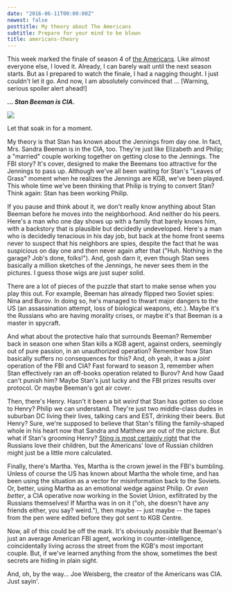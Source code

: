 ```yaml
---
date: "2016-06-11T00:00:00Z"
newest: false
posttitle: My theory about The Americans
subtitle: Prepare for your mind to be blown
title: americans-theory
---
```


This week marked the finale of season 4 of [the Americans](http://www.fxnetworks.com/shows/the-americans/episodes). Like almost everyone else, I loved it. Already, I can barely wait until the next season starts. But as I prepared to watch the finale, I had a nagging thought. I just couldn't let it go. And now, I am absolutely convinced that ... [Warning, serious spoiler alert ahead!]

<!--break-->

***... Stan Beeman is CIA.***

![](https://upload.wikimedia.org/wikipedia/en/6/67/Noah_Emmerich_as_Stan_Beeman_in_The_Americans.png)

Let that soak in for a moment.

My theory is that Stan has known about the Jennings from day one. In fact, Mrs. Sandra Beeman is in the CIA, too. They're just like Elizabeth and Philip; a "married" couple working together on getting close to the Jennings. The FBI story? It's cover, designed to make the Beemans too attractive for the Jennings to pass up. Although we've all been waiting for Stan's "Leaves of Grass" moment when he realizes the Jennings are KGB, we've been played. This whole time we've been thinking that Philip is trying to convert Stan? Think again: Stan has been working Philip.


If you pause and think about it, we don't really know anything about Stan Beeman before he moves into the neighborhood. And neither do his peers. Here's a man who one day shows up with a family that barely knows him, with a backstory that is plausible but decidedly undeveloped. Here's a man who is decidedly tenacious in his day job, but back at the home front seems never to suspect that his neighbors are spies, despite the fact that he was suspicious on day one and then never again after that ("Huh. Nothing in the garage? Job's done, folks!"). And, gosh darn it, even though Stan sees basically a million sketches of the Jennings, he never sees them in the pictures. I guess those wigs are just super solid.

There are a lot of pieces of the puzzle that start to make sense when you play this out. For example, Beeman has already flipped two Soviet spies: Nina and Burov. In doing so, he's managed to thwart major dangers to the US (an assassination attempt, loss of biological weapons, etc.). Maybe it's the Russians who are having morality crises, or maybe it's that Beeman is a master in spycraft.

And what about the protective halo that surrounds Beeman? Remember back in season one when Stan kills a KGB agent, against orders, seemingly out of pure passion, in an unauthorized operation? Remember how Stan basically suffers no consequences for this? And, oh yeah, it was a *joint* operation of the FBI and CIA? Fast forward to season 3, remember when Stan effectively ran an off-books operation related to Burov? And how Gaad can't punish him? Maybe Stan's just lucky and the FBI prizes results over protocol. Or maybe Beeman's got air cover.

Then, there's Henry. Hasn't it been a bit _weird_ that Stan has gotten so close to Henry? Philip we can understand. They're just two middle-class dudes in suburban DC living their lives, talking cars and EST, drinking their beers. But Henry? Sure, we're supposed to believe that Stan's filling the family-shaped whole in his heart now that Sandra and Matthew are out of the picture. But what if Stan's grooming Henry? [Sting is most certainly right](https://en.wikipedia.org/wiki/Russians_(song)) that the Russians love their children, but the Americans' love of Russian children might just be a little more calculated.

Finally, there's Martha. Yes, Martha is the crown jewel in the FBI's bumbling. Unless of course the US has known about Martha the whole time, and has been using the situation as a vector for misinformation back to the Soviets. Or, better, using Martha as an emotional wedge against Philip. Or *even better*, a CIA operative now working in the Soviet Union, exfiltrated by the Russians themselves! If Martha was in on it ("oh, she doesn't have any friends either, you say? weird."), then maybe -- just maybe -- the tapes from the pen were edited before they got sent to KGB Centre.

Now, all of this could be off the mark. It's obviously *possible* that Beeman's just an average American FBI agent, working in counter-intelligence, coincidentally living across the street from the KGB's most important couple. But, if we've learned anything from the show, sometimes the best secrets are hiding in plain sight.

And, oh, by the way... Joe Weisberg, the creator of the Americans was CIA. Just sayin'.
